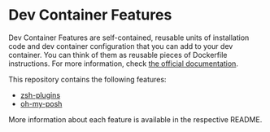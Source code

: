 # Dev Container Features

Dev Container Features are self-contained, reusable units of installation code
and dev container configuration that you can add to your dev container. You can
think of them as reusable pieces of Dockerfile instructions. For more
information, check [the official
documentation](https://containers.dev/implementors/features/).

This repository contains the following features:

- [zsh-plugins](src/zsh-plugins)
- [oh-my-posh](src/oh-my-posh)

More information about each feature is available in the respective README.
